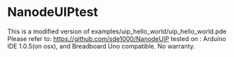 # NanodeUIPtest
This is a modified version of examples/uip_hello_world/uip_hello_world.pde
Please refer to: https://github.com/sde1000/NanodeUIP
tested on : Arduino IDE 1.0.5(on osx), and Breadboard Uno compatible.
No warranty.
